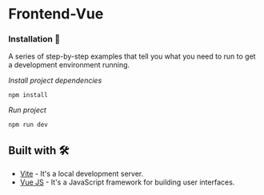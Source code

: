 # Frontend-Vue

### Installation 🔧

A series of step-by-step examples that tell you what you need to run to get a development environment running.

_Install project dependencies_

```
npm install
```

_Run project_

```
npm run dev
```

## Built with 🛠️

* [Vite](https://vitejs.dev/) -  It's a local development server.
* [Vue JS](https://vuejs.org/) - It's a JavaScript framework for building user interfaces.